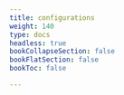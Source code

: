 ```yaml
---
title: configurations
weight: 140
type: docs
headless: true
bookCollapseSection: false
bookFlatSection: false
bookToc: false

---
```

